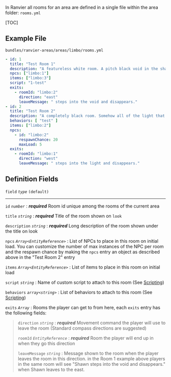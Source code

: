 In Ranvier all rooms for an area are defined in a single file within the area folder: `rooms.yml`

[TOC]

## Example File

`bundles/ranvier-areas/areas/limbo/rooms.yml`
``` yaml
- id: 1
  title: "Test Room 1"
  description: "A featureless white room. A pitch black void in the shape of archway can be seen on the east side of the room."
  npcs: ["limbo:1"]
  items: ["limbo:3"]
  script: "1-test"
  exits:
    - roomId: "limbo:2"
      direction: "east"
      leaveMessage: " steps into the void and disappears."
- id: 2
  title: "Test Room 2"
  description: "A completely black room. Somehow all of the light that should be coming from the room to the west does not pass through the archway. A single lightbulb hangs from the ceiling illuminating a small area."
  behaviors: [ "test" ]
  items: ["limbo:2"]
  npcs:
    - id: "limbo:2"
      respawnChance: 20
      maxLoad: 5
  exits:
    - roomId: "limbo:1"
      direction: "west"
      leaveMessage: " steps into the light and disappears."

```

## Definition Fields

`field` _`type`_ `(default)`

----

`id` _`number`_
:    ***required*** Room id unique among the rooms of the current area

`title` _`string`_
:    ***required*** Title of the room shown on `look`

`description` _`string`_
:    ***required*** Long description of the room shown under the title on look

`npcs` _`Array<EntityReference>`_
:    List of NPCs to place in this room on initial load. You can customize the number of max instances of the NPC per room and the respawn chance by making the `npcs` entry an object as described above in the "Test Room 2" entry

`items` _`Array<EntityReference>`_
:    List of items to place in this room on initial load

`script` _`string`_
:    Name of custom script to attach to this room (See [Scripting](scripting.md))

`behaviors` _`array<string>`_
:    List of behaviors to attach to this room (See [Scripting](scripting.md))

`exits` _`Array`_
:    Rooms the player can get to from here, each `exits` entry has the following fields:

> `direction` _`string`_
> :    ***required*** Movement command the player will use to leave the room (Standard compass directions are suggested)
> 
> `roomId` _`EntityReference`_
> :    ***required*** Room the player will end up in when they go this direction
> 
> `leaveMessage` _`string`_
> :    Message shown to the room when the player leaves the room in this direction. in the Room 1 example above players in the same room will see "Shawn steps into the void and disappears." when Shawn leaves to the east.
